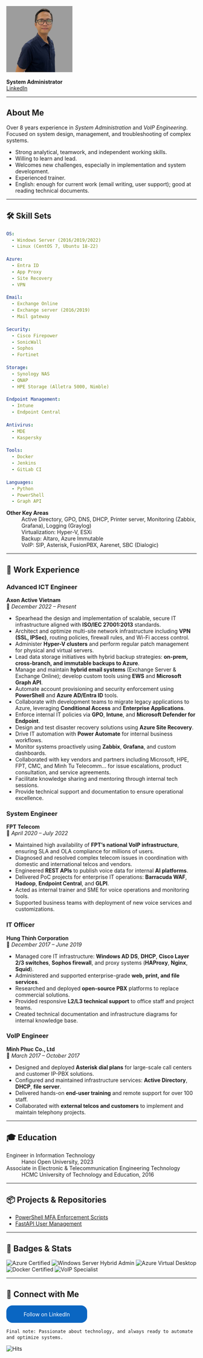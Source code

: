 <p align="left">
  <img src="https://raw.githubusercontent.com/thangle2510/thangle2510.github.io/main/avatar.jpg" alt="Avatar" width="175"/>
</p>



**System Administrator**  
[LinkedIn](https://linkedin.com/in/thang-le-28970b91)

* * *

## About Me

Over 8 years experience in _System Administration_ and _VoIP Engineering_.  
Focused on system design, management, and troubleshooting of complex systems.

* Strong analytical, teamwork, and independent working skills.
* Willing to learn and lead.
* Welcomes new challenges, especially in implementation and system development.
* Experienced trainer.
* English: enough for current work (email writing, user support); good at reading technical documents.

* * *

## 🛠️ Skill Sets

```yaml
OS:
  - Windows Server (2016/2019/2022)
  - Linux (CentOS 7, Ubuntu 18-22)

Azure:
  - Entra ID
  - App Proxy
  - Site Recovery
  - VPN

Email:
  - Exchange Online
  - Exchange server (2016/2019)
  - Mail gateway

Security:
  - Cisco Firepower
  - SonicWall
  - Sophos
  - Fortinet

Storage:
  - Synology NAS
  - QNAP
  - HPE Storage (Alletra 5000, Nimble)

Endpoint Management:
  - Intune
  - Endpoint Central

Antivirus:
  - MDE
  - Kaspersky

Tools:
  - Docker
  - Jenkins
  - GitLab CI

Languages:
  - Python
  - PowerShell
  - Graph API
```

<dl>
<dt><strong>Other Key Areas</strong></dt>
<dd>Active Directory, GPO, DNS, DHCP, Printer server, Monitoring (Zabbix, Grafana), Logging (Graylog)</dd>
<dd>Virtualization: Hyper-V, ESXi</dd>
<dd>Backup: Altaro, Azure Immutable</dd>
<dd>VoIP: SIP, Asterisk, FusionPBX, Aarenet, SBC (Dialogic)</dd>
</dl>

* * *

## 💼 Work Experience

### **Advanced ICT Engineer**  
**Axon Active Vietnam**  
📅 _December 2022 – Present_

- Spearhead the design and implementation of scalable, secure IT infrastructure aligned with **ISO/IEC 27001:2013** standards.
- Architect and optimize multi-site network infrastructure including **VPN (SSL, IPSec)**, routing policies, firewall rules, and Wi-Fi access control.
- Administer **Hyper-V clusters** and perform regular patch management for physical and virtual servers.
- Lead data storage initiatives with hybrid backup strategies: **on-prem, cross-branch, and immutable backups to Azure**.
- Manage and maintain **hybrid email systems** (Exchange Server & Exchange Online); develop custom tools using **EWS** and **Microsoft Graph API**.
- Automate account provisioning and security enforcement using **PowerShell** and **Azure AD/Entra ID** tools.
- Collaborate with development teams to migrate legacy applications to Azure, leveraging **Conditional Access** and **Enterprise Applications**.
- Enforce internal IT policies via **GPO**, **Intune**, and **Microsoft Defender for Endpoint**.
- Design and test disaster recovery solutions using **Azure Site Recovery**.
- Drive IT automation with **Power Automate** for internal business workflows.
- Monitor systems proactively using **Zabbix**, **Grafana**, and custom dashboards.
- Collaborated with key vendors and partners including Microsoft, HPE, FPT, CMC, and Minh Tu Telecomm... for issue escalations, product consultation, and service agreements.
- Facilitate knowledge sharing and mentoring through internal tech sessions.
- Provide technical support and documentation to ensure operational excellence.


### **System Engineer**  
**FPT Telecom**  
📅 _April 2020 – July 2022_

- Maintained high availability of **FPT’s national VoIP infrastructure**, ensuring SLA and OLA compliance for millions of users.
- Diagnosed and resolved complex telecom issues in coordination with domestic and international telcos and vendors.
- Engineered **REST APIs** to publish voice data for internal **AI platforms**.
- Delivered PoC projects for enterprise IT operations: **Barracuda WAF**, **Hadoop**, **Endpoint Central**, and **GLPI**.
- Acted as internal trainer and SME for voice operations and monitoring tools.
- Supported business teams with deployment of new voice services and customizations.


### **IT Officer**  
**Hung Thinh Corporation**  
📅 _December 2017 – June 2019_

- Managed core IT infrastructure: **Windows AD DS**, **DHCP**, **Cisco Layer 2/3 switches**, **Sophos firewall**, and proxy systems (**HAProxy**, **Nginx**, **Squid**).
- Administered and supported enterprise-grade **web, print, and file services**.
- Researched and deployed **open-source PBX** platforms to replace commercial solutions.
- Provided responsive **L2/L3 technical support** to office staff and project teams.
- Created technical documentation and infrastructure diagrams for internal knowledge base.


### **VoIP Engineer**  
**Minh Phuc Co., Ltd**  
📅 _March 2017 – October 2017_

- Designed and deployed **Asterisk dial plans** for large-scale call centers and customer IP-PBX solutions.
- Configured and maintained infrastructure services: **Active Directory**, **DHCP**, **file server**.
- Delivered hands-on **end-user training** and remote support for over 100 staff.
- Collaborated with **external telcos and customers** to implement and maintain telephony projects.

* * *

## 🎓 Education

<dl>
<dt>Engineer in Information Technology</dt>
<dd>Hanoi Open University, 2023</dd>
<dt>Associate in Electronic & Telecommunication Engineering Technology</dt>
<dd>HCMC University of Technology and Education, 2016</dd>
</dl>

* * *

## 📦 Projects & Repositories

* [PowerShell MFA Enforcement Scripts](https://github.com/example/mfa-scripts)
* [FastAPI User Management](https://github.com/example/fastapi-users)

* * *

## 🏅 Badges & Stats

![Azure Certified](https://img.shields.io/badge/Microsoft-AZ--104-blue?logo=microsoft)
![Windows Server Hybrid Admin](https://img.shields.io/badge/AZ--800%2F801-Windows%20Hybrid-blue?logo=windows)
![Azure Virtual Desktop](https://img.shields.io/badge/AZ--140-AVD-blueviolet?logo=microsoft)
![Docker Certified](https://img.shields.io/badge/Docker-Associate-blue?logo=docker)
![VoIP Specialist](https://img.shields.io/badge/VoIP-Asterisk-green?logo=asterisk)

---

## 🔗 Connect with Me

<style>
  .libutton {
    display: flex;
    flex-direction: column;
    justify-content: center;
    padding: 7px;
    text-align: center;
    outline: none;
    text-decoration: none !important;
    color: #ffffff !important;
    width: 200px;
    height: 32px;
    border-radius: 16px;
    background-color: #0A66C2;
    font-family: "SF Pro Text", Helvetica, sans-serif;
  }
</style>

<a class="libutton" href="https://www.linkedin.com/comm/mynetwork/discovery-see-all?usecase=PEOPLE_FOLLOWS&followMember=thang-le-28970b91" target="_blank">Follow on LinkedIn</a>

```
Final note: Passionate about technology, and always ready to automate and optimize systems.
```

![Hits](https://hits.sh/thangle2510.github.io.svg?style=flat-square)
